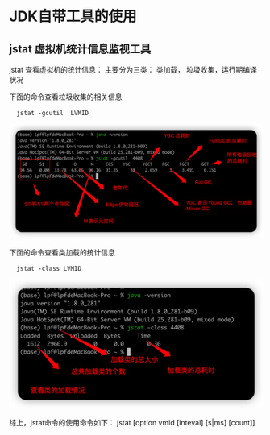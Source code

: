 # JDK自带工具的使用


## jstat 虚拟机统计信息监视工具

jstat 查看虚拟机的统计信息： 主要分为三类： 类加载， 垃圾收集，运行期编译状况


下面的命令查看垃圾收集的相关信息
```shell
  jstat -gcutil  LVMID
```
<img src="./pic/01_jstat命令使用结果解析_v20230308.png">


下面的命令查看类加载的统计信息
```shell
  jstat -class LVMID 
```
<img src="./pic/02_jstat查看类加载情况_v20230308.png">



综上，jstat命令的使用命令如下：
jstat [option vmid [inteval] [s|ms] [count]]




